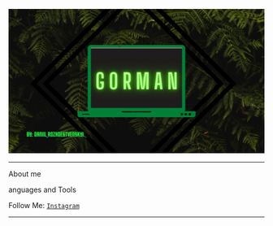 [![Header](https://github.com/G0rman/G0rman/blob/main/assets/assets.png)](https://www.instagram.com/daniil_rozhdestvenskiy._/)


_______________________________________


About me
   
anguages and Tools

Follow  Me:
   [`Instagram`]((https://www.instagram.com/daniil_rozhdestvenskiy._/))
______________________________________

